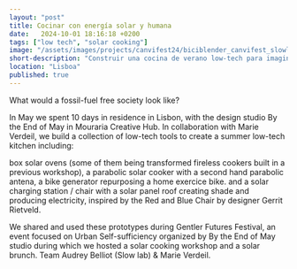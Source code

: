 ```yaml
---
layout: "post"
title: Cocinar con energía solar y humana
date:   2024-10-01 18:16:18 +0200
tags: ["low tech", "solar cooking"]
image: "/assets/images/projects/canvifest24/biciblender_canvifest_slowlab.png"
short-description: "Construir una cocina de verano low-tech para imaginar y experimentar un futuro sin combustibles fósiles."
location: "Lisboa"
published: true
---
```


What would a fossil-fuel free society look like?

In May we spent 10 days in residence in Lisbon, with the design studio By the End of May in Mouraria Creative Hub. In collaboration with Marie Verdeil, we build a collection of low-tech tools to create a summer low-tech kitchen including:

box solar ovens (some of them being transformed fireless cookers built in a previous workshop),
a parabolic solar cooker with a second hand parabolic antena,
a bike generator repurposing a home exercice bike.
and a solar charging station / chair with a solar panel roof creating shade and producing electricity, inspired by the Red and Blue Chair by designer Gerrit Rietveld.

We shared and used these prototypes during Gentler Futures Festival, an event focused on Urban Self-sufficiency organized by By the End of May studio during which we hosted a solar cooking workshop and a solar brunch.
Team Audrey Belliot (Slow lab) & Marie Verdeil.